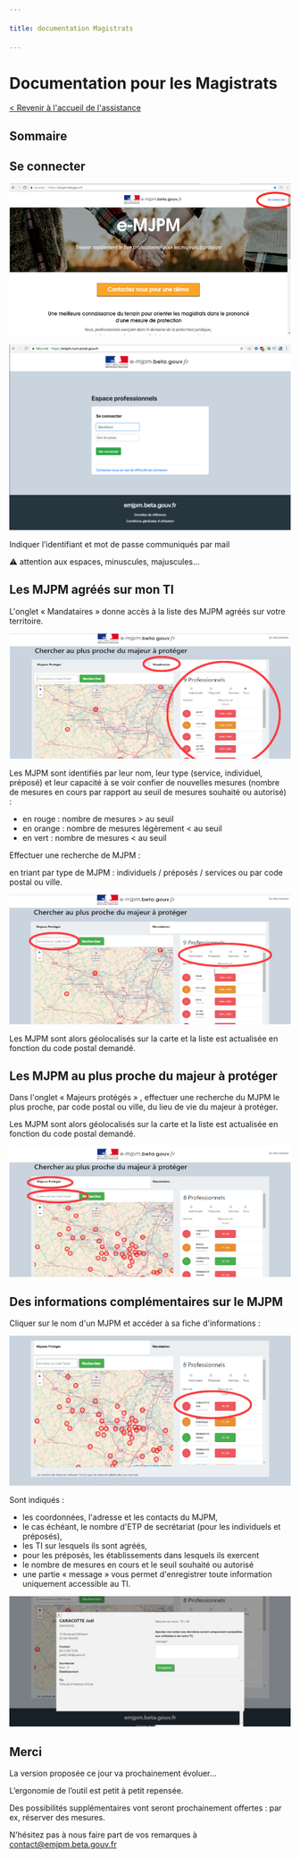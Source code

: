 ```yaml
---

title: documentation Magistrats

---
```


# Documentation pour les Magistrats

[< Revenir à l'accueil de l'assistance](https://emjpm-doc.num.social.gouv.fr/)

## Sommaire

## Se connecter

![homepage](/static/images/homepage.png)

![login](/static/images/login.png)

Indiquer l’identifiant et mot de passe communiqués par mail

:warning: attention aux espaces, minuscules, majuscules…

## Les MJPM agréés sur mon TI

L'onglet « Mandataires » donne accès à la liste des MJPM agréés sur votre territoire.

![mandataires](/static/images/magistrats/mandataires.png)

Les MJPM sont identifiés par leur nom, leur type (service, individuel, préposé) et leur capacité à se voir confier de nouvelles mesures (nombre de mesures en cours par rapport au seuil de mesures souhaité ou autorisé) :

 - en rouge : nombre de mesures > au seuil
 - en orange : nombre de mesures légèrement < au seuil
 - en vert : nombre de mesures < au seuil

Effectuer une recherche de MJPM :

en triant par type de MJPM : individuels / préposés / services ou par code postal ou ville.

![mandataires-filtres](/static/images/magistrats/mandataires-filtres.png)

Les MJPM sont alors géolocalisés sur la carte et la liste est actualisée en fonction du code postal demandé.

## Les MJPM au plus proche du majeur à protéger

Dans l'onglet « Majeurs protégés » , effectuer une recherche du MJPM le plus proche, par code postal ou ville, du lieu de vie du majeur à protéger.

Les MJPM sont alors géolocalisés sur la carte et la liste est actualisée en fonction du code postal demandé.

![mandataires-proches](/static/images/magistrats/mandataires-proches.png)

## Des informations complémentaires sur le MJPM

Cliquer sur le nom d'un MJPM et accéder à sa fiche d'informations :

![mandataire-detail](/static/images/magistrats/mandataire-detail.png)

Sont indiqués :

 - les coordonnées, l'adresse et  les contacts du MJPM,
 - le cas échéant,  le nombre d'ETP de secrétariat (pour les individuels et préposés),
 - les TI sur lesquels ils sont agréés,
 - pour les préposés, les établissements dans lesquels ils exercent
 - le nombre de mesures en cours et le seuil souhaité ou autorisé
 - une partie « message » vous permet d'enregistrer toute information uniquement accessible au TI.

![mandataire-modal](/static/images/magistrats/mandataire-modal.png)

## Merci

La version proposée ce jour va prochainement évoluer…

L’ergonomie de l’outil est petit à petit repensée.

Des possibilités supplémentaires vont seront prochainement offertes : par ex, réserver des mesures.

N'hésitez pas à nous faire part de vos remarques à [contact@emjpm.beta.gouv.fr](mailto:contact@emjpm.beta.gouv.fr)



